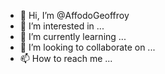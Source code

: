 - 👋 Hi, I’m @AffodoGeoffroy
- 👀 I’m interested in ...
- 🌱 I’m currently learning ...
- 💞️ I’m looking to collaborate on ...
- 📫 How to reach me ...

<!---
AffodoGeoffroy/AffodoGeoffroy is a ✨ special ✨ repository because its `README.md` (this file) appears on your GitHub profile.
You can click the Preview link to take a look at your changes.
--->
